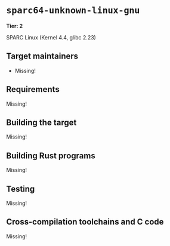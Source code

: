 # `sparc64-unknown-linux-gnu`

**Tier: 2**

SPARC Linux (Kernel 4.4, glibc 2.23)

## Target maintainers

- Missing!

## Requirements

Missing!

## Building the target

Missing!

## Building Rust programs

Missing!

## Testing

Missing!

## Cross-compilation toolchains and C code

Missing!
